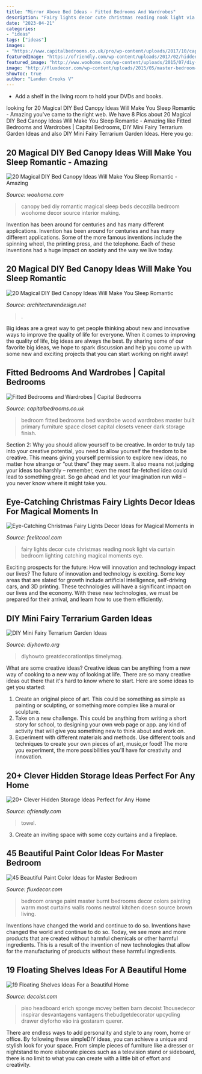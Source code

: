 ```yaml
---
title: "Mirror Above Bed Ideas - Fitted Bedrooms And Wardrobes"
description: "Fairy lights decor cute christmas reading nook light via curtain bedroom lighting catching magical moments eye"
date: "2023-04-21"
categories:
- "ideas"
tags: ["ideas"]
images:
- "https://www.capitalbedrooms.co.uk/pro/wp-content/uploads/2017/10/capital-fitted-bedrooms-6-1030x618.jpg"
featuredImage: "https://ofriendly.com/wp-content/uploads/2017/02/hidden-storage/4-hidden-storage-ideas.jpg"
featured_image: "http://www.woohome.com/wp-content/uploads/2015/07/diy-bed-canopy-woohome-19.jpg"
image: "http://fluxdecor.com/wp-content/uploads/2015/05/master-bedroom-painting/34-master-bedroom-painting-ideas.jpg"
ShowToc: true
author: "Landen Crooks V"
---
```



- Add a shelf in the living room to hold your DVDs and books.

	

		
looking for 20 Magical DIY Bed Canopy Ideas Will Make You Sleep Romantic - Amazing you've came to the right web. We have 8 Pics about 20 Magical DIY Bed Canopy Ideas Will Make You Sleep Romantic - Amazing like Fitted Bedrooms and Wardrobes | Capital Bedrooms, DIY Mini Fairy Terrarium Garden Ideas and also DIY Mini Fairy Terrarium Garden Ideas. Here you go:
		
    
## 20 Magical DIY Bed Canopy Ideas Will Make You Sleep Romantic - Amazing

<img loading=lazy src="http://www.woohome.com/wp-content/uploads/2015/07/diy-bed-canopy-woohome-19.jpg" onerror="this.onerror=null;this.src='https://tse3.mm.bing.net/th?id=OIP.QE43WWZD6XzXMSssyA6VOQHaLD&amp;pid=15.1';" alt="20 Magical DIY Bed Canopy Ideas Will Make You Sleep Romantic - Amazing">

_Source: woohome.com_

>canopy bed diy romantic magical sleep beds decozilla bedroom woohome decor source interior making. 

	

Invention has been around for centuries and has many different applications.
Invention has been around for centuries and has many different applications. Some of the more famous inventions include the spinning wheel, the printing press, and the telephone. Each of these inventions had a huge impact on society and the way we live today.

    
## 20 Magical DIY Bed Canopy Ideas Will Make You Sleep Romantic

<img loading=lazy src="https://cdn.architecturendesign.net/wp-content/uploads/2015/07/AD-DIY-Bed-Canopy-7.jpg" onerror="this.onerror=null;this.src='https://tse3.mm.bing.net/th?id=OIP.LZTqIm2eGwprtgqTZqKl4QHaLH&amp;pid=15.1';" alt="20 Magical DIY Bed Canopy Ideas Will Make You Sleep Romantic">

_Source: architecturendesign.net_

>. 

	

Big ideas are a great way to get people thinking about new and innovative ways to improve the quality of life for everyone. When it comes to improving the quality of life, big ideas are always the best. By sharing some of our favorite big ideas, we hope to spark discussion and help you come up with some new and exciting projects that you can start working on right away!

    
## Fitted Bedrooms And Wardrobes | Capital Bedrooms

<img loading=lazy src="https://www.capitalbedrooms.co.uk/pro/wp-content/uploads/2017/10/capital-fitted-bedrooms-6-1030x618.jpg" onerror="this.onerror=null;this.src='https://tse3.mm.bing.net/th?id=OIP.jZEAf_GROzHpKiC9qUABKQHaEc&amp;pid=15.1';" alt="Fitted Bedrooms and Wardrobes | Capital Bedrooms">

_Source: capitalbedrooms.co.uk_

>bedroom fitted bedrooms bed wardrobe wood wardrobes master built primary furniture space closet capital closets veneer dark storage finish. 

	

Section 2: Why you should allow yourself to be creative.
In order to truly tap into your creative potential, you need to allow yourself the freedom to be creative. This means giving yourself permission to explore new ideas, no matter how strange or “out there” they may seem. It also means not judging your ideas too harshly – remember, even the most far-fetched idea could lead to something great. So go ahead and let your imagination run wild – you never know where it might take you.

    
## Eye-Catching Christmas Fairy Lights Decor Ideas For Magical Moments In

<img loading=lazy src="http://feelitcool.com/wp-content/uploads/2015/11/cute-fairy-lights-decorated-kids-reading-nook.jpg" onerror="this.onerror=null;this.src='https://tse3.mm.bing.net/th?id=OIP.5qWNxP1fbzsAygnApoFnPAHaKV&amp;pid=15.1';" alt="Eye-Catching Christmas Fairy Lights Decor Ideas for Magical Moments in">

_Source: feelitcool.com_

>fairy lights decor cute christmas reading nook light via curtain bedroom lighting catching magical moments eye. 

	

Exciting prospects for the future: How will innovation and technology impact our lives?
The future of innovation and technology is exciting. Some key areas that are slated for growth include artificial intelligence, self-driving cars, and 3D printing. These technologies will have a significant impact on our lives and the economy. With these new technologies, we must be prepared for their arrival, and learn how to use them efficiently.

    
## DIY Mini Fairy Terrarium Garden Ideas

<img loading=lazy src="https://www.diyhowto.org/wp-content/uploads/Tea-Cup-Terrarium-DIY-Mini-Fairy-Terrarium-Garden-Ideas.jpg" onerror="this.onerror=null;this.src='https://tse2.mm.bing.net/th?id=OIP.vKq1OElbp9odl4Rw3iSlewHaJ8&amp;pid=15.1';" alt="DIY Mini Fairy Terrarium Garden Ideas">

_Source: diyhowto.org_

>diyhowto greatdecorationtips timelymag. 

	

What are some creative ideas?
Creative ideas can be anything from a new way of cooking to a new way of looking at life. There are so many creative ideas out there that it's hard to know where to start. Here are some ideas to get you started: 
1. Create an original piece of art. This could be something as simple as painting or sculpting, or something more complex like a mural or sculpture. 
2. Take on a new challenge. This could be anything from writing a short story for school, to designing your own web page or app. any kind of activity that will give you something new to think about and work on. 
3. Experiment with different materials and methods. Use different tools and techniques to create your own pieces of art, music,or food! The more you experiment, the more possibilities you'll have for creativity and innovation.

    
## 20+ Clever Hidden Storage Ideas Perfect For Any Home

<img loading=lazy src="https://ofriendly.com/wp-content/uploads/2017/02/hidden-storage/4-hidden-storage-ideas.jpg" onerror="this.onerror=null;this.src='https://tse4.mm.bing.net/th?id=OIP.ThvtKIZPH1lLJFl_DMc5eQHaJ3&amp;pid=15.1';" alt="20+ Clever Hidden Storage Ideas Perfect for Any Home">

_Source: ofriendly.com_

>towel. 

	

3. Create an inviting space with some cozy curtains and a fireplace. 

    
## 45 Beautiful Paint Color Ideas For Master Bedroom

<img loading=lazy src="http://fluxdecor.com/wp-content/uploads/2015/05/master-bedroom-painting/34-master-bedroom-painting-ideas.jpg" onerror="this.onerror=null;this.src='https://tse4.mm.bing.net/th?id=OIP.ex7NxVEZ2--lEmRIVjLnagHaJ4&amp;pid=15.1';" alt="45 Beautiful Paint Color Ideas for Master Bedroom">

_Source: fluxdecor.com_

>bedroom orange paint master burnt bedrooms decor colors painting warm most curtains walls rooms neutral kitchen doesn source brown living. 

	

Inventions have changed the world and continue to do so.
Inventions have changed the world and continue to do so. Today, we see more and more products that are created without harmful chemicals or other harmful ingredients. This is a result of the invention of new technologies that allow for the manufacturing of products without these harmful ingredients.

    
## 19 Floating Shelves Ideas For A Beautiful Home

<img loading=lazy src="https://cdn.decoist.com/wp-content/uploads/2014/05/bedside-table-floating-shelf.jpg" onerror="this.onerror=null;this.src='https://tse3.mm.bing.net/th?id=OIP.OIteDyTin1GJJBIYmBvUNwHaJ4&amp;pid=15.1';" alt="19 Floating Shelves Ideas For a Beautiful Home">

_Source: decoist.com_

>piso headboard erich sponge mcvey betten barn decoist 1housedecor inspirar desvantagens vantagens thebudgetdecorator upcycling drawer diyforho vão irá gostaram querer. 

	

There are endless ways to add personality and style to any room, home or office. By following these simpleDIY ideas, you can achieve a unique and stylish look for your space. From simple pieces of furniture like a dresser or nightstand to more elaborate pieces such as a television stand or sideboard, there is no limit to what you can create with a little bit of effort and creativity.

